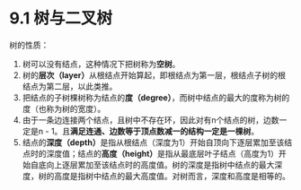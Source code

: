 # 9.1 树与二叉树

树的性质：

1. 树可以没有结点，这种情况下把树称为**空树**。
2. 树的**层次（layer）**&#x4ECE;根结点开始算起，即根结点为第一层，根结点子树的根结点为第二层，以此类推。
3. 把结点的子树棵树称为结点的**度（degree）**，而树中结点的最大的度称为树的度（也称为树的宽度）。
4. 由于一条边连接两个结点，且树中不存在环，因此对有n个结点的树，边数一定是n - 1。且**满足连通、边数等于顶点数减一的结构一定是一棵树**。
5. 结点的**深度（depth）**&#x662F;指从根结点（深度为1）开始自顶向下逐层累加至该结点时的深度值；结点的**高度（height）**&#x662F;指从最底层叶子结点（高度为1）开始自底向上逐层累加至该结点时的高度值。树的深度是指树中结点的最大深度，树的高度是指树中结点的最大高度值。对树而言，深度和高度是相等的。
